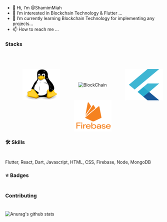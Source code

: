 - 👋 Hi, I’m @ShamimMiah
- 👀 I’m interested in Blockchain Technology & Flutter ...
- 🌱 I’m currently learning  Blockchain Technology for implementing any projects...
- 📫 How to reach me ...
  
### Stacks
#
<div style="display: inline_block"><br>
  <p align = "center">
    &nbsp;&nbsp;&nbsp;&nbsp;&nbsp;&nbsp;&nbsp;&nbsp;&nbsp;&nbsp;&nbsp;&nbsp;&nbsp;
    <img align="center" alt="Kali Linux" height="100" width="120" src="https://github.com/devicons/devicon/blob/v2.15.1/icons/linux/linux-original.svg" />
    &nbsp;&nbsp;&nbsp;&nbsp;&nbsp;&nbsp;&nbsp;&nbsp;&nbsp;&nbsp;&nbsp;&nbsp;&nbsp;
    <img align="center" alt="BlockChain" height="100" width="120" src="https://www.123rf.com/clipart-vector/cube_icon.html">
    &nbsp;&nbsp;&nbsp;&nbsp;&nbsp;&nbsp;&nbsp;&nbsp;&nbsp;&nbsp;&nbsp;&nbsp;&nbsp;
    <img align="center" alt="Flutter" height="100" width="120" src="https://github.com/devicons/devicon/blob/v2.15.1/icons/flutter/flutter-original.svg" />
    &nbsp;&nbsp;&nbsp;&nbsp;&nbsp;&nbsp;&nbsp;&nbsp;&nbsp;&nbsp;&nbsp;&nbsp;&nbsp;
    <img align="center" alt="Firebase" height="100" width="120" src="https://github.com/devicons/devicon/blob/v2.15.1/icons/firebase/firebase-plain-wordmark.svg"/>
  </p>
</div> 
  
### 🛠 Skills
#
Flutter, React, Dart, Javascript, HTML, CSS, Firebase, Node, MongoDB

### ⭐ Badges
#
### Contributing
#
![Anurag's github stats](https://github-readme-stats.vercel.app/api?username=anuraghazra&theme=dark&show_icons=true)
